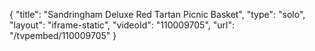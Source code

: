 {
    "title": "Sandringham Deluxe Red Tartan Picnic Basket",
    "type": "solo",
    "layout": "iframe-static",
    "videoId": "110009705",
    "url": "\/tvpembed\/110009705"
}